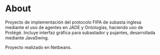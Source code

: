 # About
Proyecto de implementación del protocolo FIPA de subasta inglesa mediante el uso de agentes en JADE y Ontologías, haciendo uso de Protégé. Incluye interfaz gráfica para subastador y pujantes, desarrollada mediante JavaSwing.

Proyecto realizado en Netbeans.
